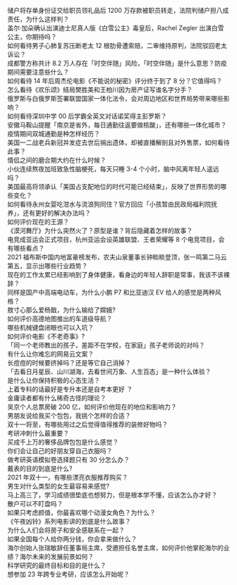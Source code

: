 储户将存单身份证交给职员领礼品后 1200 万存款被职员转走，法院判储户担八成责任，为什么这样判？  
盖尔·加朵确认出演迪士尼真人版《白雪公主》毒皇后，Rachel Zegler 出演白雪公主，你期待吗？  
如何看待男子心肺复苏压断老太 12 根肋骨遭索赔，二审维持原判，法院驳回老太诉讼？  
成都警方称共计 8.2 万人存在「时空伴随」风险，「时空伴随」是什么意思？防疫期间需要注意些什么？  
如何看待 14 年后周杰伦电影《不能说的秘密》评分终于到了 8 分？它值得吗？  
怎么看待《欢乐颂》结局樊胜美和王柏川因为房产证写谁名字分手？  
俄罗斯与白俄罗斯签署联盟国家一体化法令，会对周边地区和世界局势带来哪些影响？  
如何看待深圳中学 00 后学霸全英文对话诺奖得主彭罗斯？  
安徽马鞍山提醒「南京是省外，每日通勤往返要做核酸」，还有哪些一体化城市？疫情期间双城通勤是种怎样经历？  
美国一二战老兵新冠并发症去世后捐出遗体，却被直播解剖且对外售票，如何看待此事？  
情侣之间的磨合期大约在什么时候？  
小伙连续熬夜加班致急性脑梗死，每天只睡 3-4 个小时，脑中风离年轻人遥远吗？  
美国最高将领承认「美国占支配地位的时代可能已经结束」，反映了世界形势的哪些变化？  
如何看待永州女婴吃泔水与流浪狗同住？官方回应「小孩暂由民政局福利院抚养」，还有更好的解决办法吗？  
如何评价现在的王源？  
《漠河舞厅》为什么突然火了？原型是谁？背后隐藏着怎样的故事？  
电竞成亚运会正式项目，杭州亚运会设英雄联盟、王者荣耀等 8 个电竞项目，会有哪些看点？  
2021 福布斯中国内地富豪榜发布，农夫山泉董事长钟睒睒登顶，张一鸣第二马云第五，显示出哪些行业趋势？  
现在的工作太累已经影响到了身体健康，看身边的年轻人辞职是常事，我该不该裸辞？  
同样是国产中高端电动车，为什么小鹏 P7 和比亚迪汉 EV 给人的感觉是两种风格？  
敖寸心那么爱杨戬，为什么输给了嫦娥?  
如何评价高德地图推出的车道级导航？  
哪些机械键盘闭眼也可以入坑？  
如何评价电影《不老奇事》?  
「同一个老师教出的孩子，差距不在学校，在家庭」孩子老师说的对吗？  
有什么让你难忘的网易云文案？  
长痘痘的时候要挤掉吗？还是等它自己消掉？  
「去看日月星辰、山川湖海，去看世间万象、人生百态」是一种什么体验？  
是什么让你保持积极的心态生活？  
上着专科的话最好是专升本还是自考本更好 ？  
金庸读者都有什么稀奇古怪的理论？  
吴京个人总票房破 200 亿，如何评价他现在的地位和影响力？  
男朋友说给我买个包包，我挑个怎样的合适？  
双十一将至，有哪些用过之后觉得值得推荐的装修好物吗？  
考研冲刺什么最重要？  
买成千上万的奢侈品牌包包是什么感觉？  
你们会让自己的好朋友穿自己衣服吗？  
做考研英语模拟卷选择题只有 30 分怎么办？  
戴表的目的到底是什么?  
2021 年双十一，有哪些漂亮衣服推荐购买？  
男生对什么类型的女生最容易来感觉?  
马上高三了，学习成绩很垫底也想努力，但是根本学不懂，应该怎么办才好？  
散户可以不盯盘吗？  
如果只考虑颜值，你最喜欢哪个动漫女角色？为什么？  
《午夜凶铃》系列电影讲的到底是什么故事？  
为什么人们会将房子和安全感联系在一起？  
如果全国每个人给你两分钱，你会拿来做什么？  
海尔创始人张瑞敏辞任董事局主席，受邀担任名誉主席，如何评价他掌舵海尔的业绩？海尔未来的发展前景如何？  
科学研究的最终目标和目的是什么？  
想参加 23 年跨专业考研，应该怎么开始呢？  
